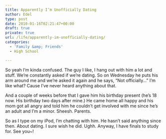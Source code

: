 ```yaml
---
title: Apparently I’m Unofficially Dating
author: Edel
type: post
date: 2010-01-16T02:21:47+00:00
draft: true
private: true
url: /life/apparently-im-unofficially-dating/
categories:
  - 'Family &amp; Friends'
  - High School

---
```

So yeah I&#8217;m kinda confused. The guy I like, I hang out with him a lot and stuff. We&#8217;re constantly asked if we&#8217;re dating. So on Wednesday he puts his arm around me and we&#8217;re asked it again and he says, &#8220;Not officially&#8230;&#8221; I&#8217;m like what? Cause I&#8217;ve never heard anything about that.

And a couple of weeks before that I gave him his birthday present (he&#8217;s 18 now. His birthday two days after mine.) He came home all happy and his mom got all angry and told him he couldn&#8217;t get involved with me since he&#8217;s an adult and I&#8217;m a minor. Sheesh. Parents.

So as I type on my iPod, I&#8217;m chatting with him. He hasn&#8217;t said anything since then. About dating. I sure wish he did. Ughh. Anyway, I have finals to study for. See you~!

<ol class="footnote">
</ol>